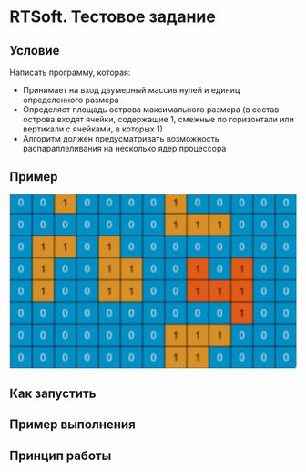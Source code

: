 # RTSoft. Тестовое задание

## Условие
Написать программу, которая:
- Принимает на вход двумерный массив нулей и единиц определенного размера
- Определяет площадь острова максимального размера (в состав острова входят ячейки, содержащие 1, смежные по горизонтали или вертикали с ячейками, в которых 1)
- Алгоритм должен предусматривать возможность распараллеливания на несколько ядер процессора

## Пример

![Пример](example.jpg)

## Как запустить

## Пример выполнения

## Принцип работы